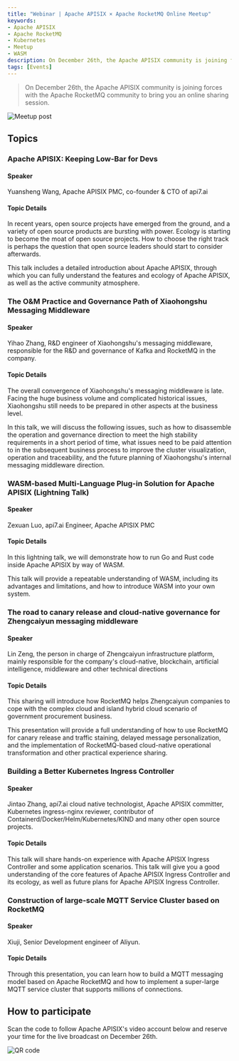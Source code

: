```yaml
---
title: "Webinar | Apache APISIX × Apache RocketMQ Online Meetup"
keywords: 
- Apache APISIX
- Apache RocketMQ
- Kubernetes
- Meetup
- WASM
description: On December 26th, the Apache APISIX community is joining forces with the Apache RocketMQ community to bring you an online sharing session.
tags: [Events]
---
```


> On December 26th, the Apache APISIX community is joining forces with the Apache RocketMQ community to bring you an online sharing session.

<!--truncate-->

![Meetup post](https://static.apiseven.com/202108/1639618571630-50324e59-64df-4747-8139-fedc4a63a297.jpeg)

## Topics

### Apache APISIX: Keeping Low-Bar for Devs

#### Speaker

Yuansheng Wang, Apache APISIX PMC, co-founder & CTO of api7.ai

#### Topic Details

In recent years, open source projects have emerged from the ground, and a variety of open source products are bursting with power. Ecology is starting to become the moat of open source projects. How to choose the right track is perhaps the question that open source leaders should start to consider afterwards.

This talk includes a detailed introduction about Apache APISIX, through which you can fully understand the features and ecology of Apache APISIX, as well as the active community atmosphere.

### The O&M Practice and Governance Path of Xiaohongshu Messaging Middleware

#### Speaker

Yihao Zhang, R&D engineer of Xiaohongshu's messaging middleware, responsible for the R&D and governance of Kafka and RocketMQ in the company.

#### Topic Details

The overall convergence of Xiaohongshu's messaging middleware is late. Facing the huge business volume and complicated historical issues, Xiaohongshu still needs to be prepared in other aspects at the business level.

In this talk, we will discuss the following issues, such as how to disassemble the operation and governance direction to meet the high stability requirements in a short period of time, what issues need to be paid attention to in the subsequent business process to improve the cluster visualization, operation and traceability, and the future planning of Xiaohongshu's internal messaging middleware direction.

### WASM-based Multi-Language Plug-in Solution for Apache APISIX (Lightning Talk)

#### Speaker

Zexuan Luo, api7.ai Engineer, Apache APISIX PMC

#### Topic Details

In this lightning talk, we will demonstrate how to run Go and Rust code inside Apache APISIX by way of WASM.

This talk will provide a repeatable understanding of WASM, including its advantages and limitations, and how to introduce WASM into your own system.

### The road to canary release and cloud-native governance for Zhengcaiyun messaging middleware

#### Speaker

Lin Zeng, the person in charge of Zhengcaiyun infrastructure platform, mainly responsible for the company's cloud-native, blockchain, artificial intelligence, middleware and other technical directions

#### Topic Details

This sharing will introduce how RocketMQ helps Zhengcaiyun companies to cope with the complex cloud and island hybrid cloud scenario of government procurement business.

This presentation will provide a full understanding of how to use RocketMQ for canary release and traffic staining, delayed message personalization, and the implementation of RocketMQ-based cloud-native operational transformation and other practical experience sharing.

### Building a Better Kubernetes Ingress Controller

#### Speaker

Jintao Zhang, api7.ai cloud native technologist, Apache APISIX committer, Kubernetes ingress-nginx reviewer, contributor of Containerd/Docker/Helm/Kubernetes/KIND and many other open source projects.

#### Topic Details

This talk will share hands-on experience with Apache APISIX Ingress Controller and some application scenarios. This talk will give you a good understanding of the core features of Apache APISIX Ingress Controller and its ecology, as well as future plans for Apache APISIX Ingress Controller.

### Construction of large-scale MQTT Service Cluster based on RocketMQ

#### Speaker

Xiuji, Senior Development engineer of Aliyun.

#### Topic Details

Through this presentation, you can learn how to build a MQTT messaging model based on Apache RocketMQ and how to implement a super-large MQTT service cluster that supports millions of connections.

## How to participate

Scan the code to follow Apache APISIX's video account below and reserve your time for the live broadcast on December 26th.

![QR code](https://static.apiseven.com/202108/1639618627132-2ce4f183-4d3f-40ca-ae5f-397a48f650ae.png)
